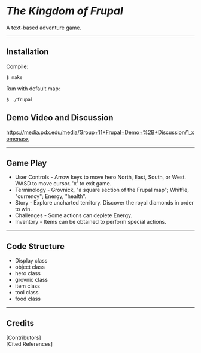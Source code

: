 # *The Kingdom of Frupal*
A text-based adventure game.

---

## Installation
Compile:
```
$ make
```

Run with default map:
```
$ ./frupal
```
## Demo Video and Discussion
https://media.pdx.edu/media/Group+11+Frupal+Demo+%2B+Discussion/1_xomenasx

---

## Game Play
* User Controls - Arrow keys to move hero North, East, South, or West. WASD to move cursor. 'x' to exit game.
* Terminology	- Grovnick, "a square section of the Frupal map"; Whiffle, "currency"; Energy, "health".
* Story         - Explore uncharted territory. Discover the royal diamonds in order to win.
* Challenges	- Some actions can deplete Energy. 
* Inventory     - Items can be obtained to perform special actions.

---

## Code Structure
* Display class
* object class
* hero class
* grovnic class
* item class
* tool class
* food class 

---

## Credits

\[Contributors\]  
\[Cited References\]
